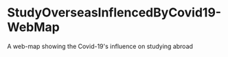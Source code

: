 # StudyOverseasInflencedByCovid19-WebMap
A web-map showing the Covid-19's influence on studying abroad
